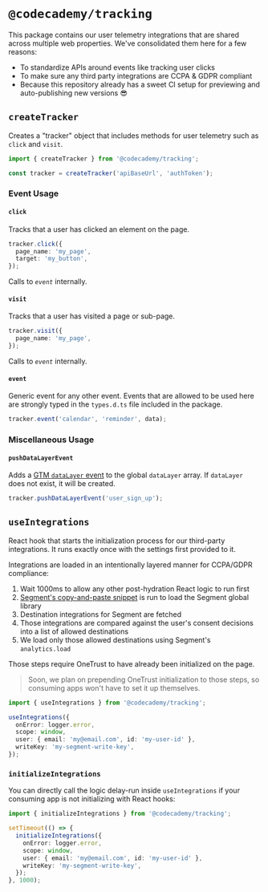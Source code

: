 # `@codecademy/tracking`

This package contains our user telemetry integrations that are shared across multiple web properties.
We've consolidated them here for a few reasons:

- To standardize APIs around events like tracking user clicks
- To make sure any third party integrations are CCPA & GDPR compliant
- Because this repository already has a sweet CI setup for previewing and auto-publishing new versions 😎

## `createTracker`

Creates a "tracker" object that includes methods for user telemetry such as `click` and `visit`.

```ts
import { createTracker } from '@codecademy/tracking';

const tracker = createTracker('apiBaseUrl', 'authToken');
```

### Event Usage

#### `click`

Tracks that a user has clicked an element on the page.

```ts
tracker.click({
  page_name: 'my_page',
  target: 'my_button',
});
```

Calls to _`event`_ internally.

#### `visit`

Tracks that a user has visited a page or sub-page.

```ts
tracker.visit({
  page_name: 'my_page',
});
```

Calls to _`event`_ internally.

#### `event`

Generic event for any other event.
Events that are allowed to be used here are strongly typed in the `types.d.ts` file included in the package.

```ts
tracker.event('calendar', 'reminder', data);
```

### Miscellaneous Usage

#### `pushDataLayerEvent`

Adds a [GTM `dataLayer` event](https://developers.google.com/tag-manager/devguide) to the global `dataLayer` array.
If `dataLayer` does not exist, it will be created.

```ts
tracker.pushDataLayerEvent('user_sign_up');
```

## `useIntegrations`

React hook that starts the initialization process for our third-party integrations.
It runs exactly once with the settings first provided to it.

Integrations are loaded in an intentionally layered manner for CCPA/GDPR compliance:

1. Wait 1000ms to allow any other post-hydration React logic to run first
1. [Segment's copy-and-paste snippet](https://segment.com/docs/connections/sources/catalog/libraries/website/javascript/quickstart/#step-2-copy-the-segment-snippet) is run to load the Segment global library
1. Destination integrations for Segment are fetched
1. Those integrations are compared against the user's consent decisions into a list of allowed destinations
1. We load only those allowed destinations using Segment's `analytics.load`

Those steps require OneTrust to have already been initialized on the page.

> Soon, we plan on prepending OneTrust initialization to those steps, so consuming apps won't have to set it up themselves.

```ts
import { useIntegrations } from '@codecademy/tracking';

useIntegrations({
  onError: logger.error,
  scope: window,
  user: { email: 'my@email.com', id: 'my-user-id' },
  writeKey: 'my-segment-write-key',
});
```

### `initializeIntegrations`

You can directly call the logic delay-run inside `useIntegrations` if your consuming app is not initializing with React hooks:

```ts
import { initializeIntegrations } from '@codecademy/tracking';

setTimeout(() => {
  initializeIntegrations({
    onError: logger.error,
    scope: window,
    user: { email: 'my@email.com', id: 'my-user-id' },
    writeKey: 'my-segment-write-key',
  });
}, 1000);
```
